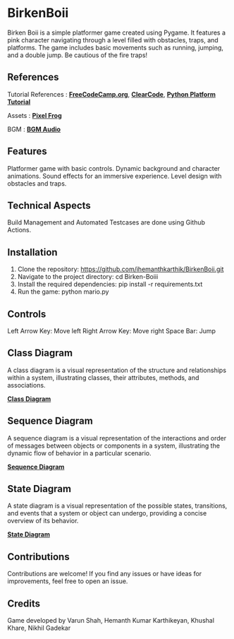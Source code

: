 # BirkenBoii
Birken Boii is a simple platformer game created using Pygame. It features a pink character navigating through a level filled with obstacles, traps, and platforms. The game includes basic movements such as running, jumping, and a double jump. Be cautious of the fire traps!

## References
Tutorial References : **[FreeCodeCamp.org](https://www.youtube.com/watch?v=6gLeplbqtqg)**, **[ClearCode](https://www.youtube.com/watch?v=WViyCAa6yLI)**, **[Python Platform Tutorial](https://youtu.be/B6DrRN5z_uU?si=jY3u50wezT7SWVtz)**

Assets : **[Pixel Frog](https://pixelfrog-assets.itch.io/pixel-adventure-1)**

BGM : **[BGM Audio](https://downloads.khinsider.com/game-soundtracks/album/pokemon-let-s-go-pikachu-and-let-s-go-eevee/1-03.%2520Title%2520Screen.mp3)**

## Features
Platformer game with basic controls.
Dynamic background and character animations.
Sound effects for an immersive experience.
Level design with obstacles and traps.

## Technical Aspects
Build Management and Automated Testcases are done using Github Actions.

## Installation
1. Clone the repository: https://github.com/ihemanthkarthik/BirkenBoii.git
2. Navigate to the project directory: cd Birken-Boiii
3. Install the required dependencies: pip install -r requirements.txt
4. Run the game: python mario.py

## Controls
Left Arrow Key: Move left
Right Arrow Key: Move right
Space Bar: Jump

## Class Diagram
A class diagram is a visual representation of the structure and relationships within a system, illustrating classes, their attributes, methods, and associations.

**[Class Diagram](https://github.com/ihemanthkarthik/BirkenBoii/blob/ac163d9bb6ffd0d13b97221249e8c23e6b38a134/UML/Class%20Diagram.jpg)**

## Sequence Diagram
A sequence diagram is a visual representation of the interactions and order of messages between objects or components in a system, illustrating the dynamic flow of behavior in a particular scenario.

**[Sequence Diagram](https://github.com/ihemanthkarthik/BirkenBoii/blob/856a8abbb85641dbea86a5e8a9f79365d8fec476/UML/Sequence%20Diagram.jpg)**

## State Diagram 
A state diagram is a visual representation of the possible states, transitions, and events that a system or object can undergo, providing a concise overview of its behavior.

**[State Diagram](https://github.com/ihemanthkarthik/BirkenBoii/blob/ac163d9bb6ffd0d13b97221249e8c23e6b38a134/UML/State%20Diagram.jpg)**

## Contributions
Contributions are welcome! If you find any issues or have ideas for improvements, feel free to open an issue.

## Credits
Game developed by Varun Shah, Hemanth Kumar Karthikeyan, Khushal Khare, Nikhil Gadekar





